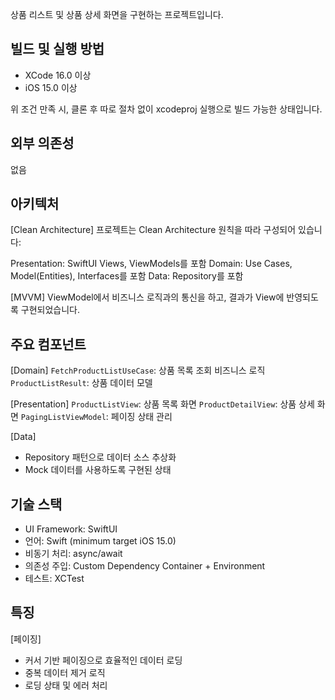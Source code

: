 상품 리스트 및 상품 상세 화면을 구현하는 프로젝트입니다.


## 빌드 및 실행 방법
- XCode 16.0 이상
- iOS 15.0 이상 

위 조건 만족 시, 클론 후 따로 절차 없이 xcodeproj 실행으로 빌드 가능한 상태입니다.



## 외부 의존성
없음



## 아키텍처

[Clean Architecture]
프로젝트는 Clean Architecture 원칙을 따라 구성되어 있습니다:

Presentation: SwiftUI Views, ViewModels를 포함
Domain: Use Cases, Model(Entities), Interfaces를 포함
Data: Repository를 포함

[MVVM]
ViewModel에서 비즈니스 로직과의 통신을 하고, 결과가 View에 반영되도록 구현되었습니다.



## 주요 컴포넌트

[Domain]
`FetchProductListUseCase`: 상품 목록 조회 비즈니스 로직
`ProductListResult`: 상품 데이터 모델

[Presentation]
`ProductListView`: 상품 목록 화면
`ProductDetailView`: 상품 상세 화면
`PagingListViewModel`: 페이징 상태 관리

[Data]
- Repository 패턴으로 데이터 소스 추상화
- Mock 데이터를 사용하도록 구현된 상태



## 기술 스택

- UI Framework: SwiftUI
- 언어: Swift (minimum target iOS 15.0)
- 비동기 처리: async/await
- 의존성 주입: Custom Dependency Container + Environment
- 테스트: XCTest



## 특징

[페이징]
- 커서 기반 페이징으로 효율적인 데이터 로딩
- 중복 데이터 제거 로직
- 로딩 상태 및 에러 처리
